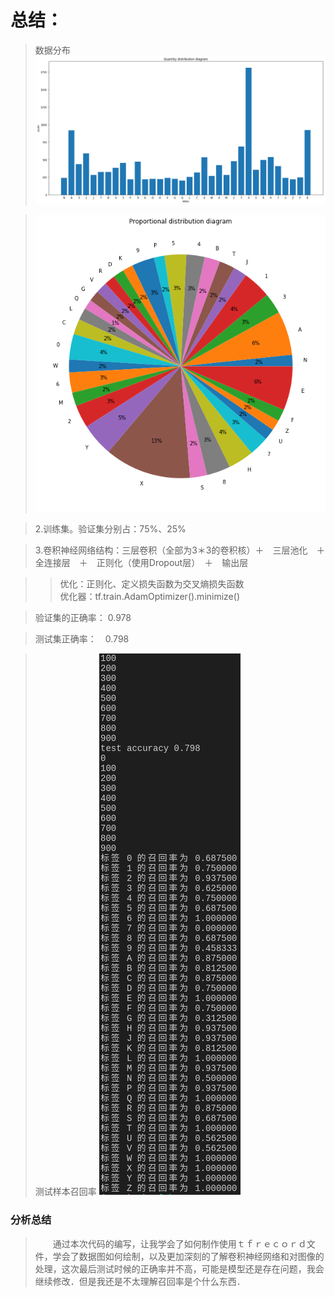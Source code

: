 # 总结：
> 数据分布
> ![数据分布](https://github.com/m-L-0/17b-LiShuHang-2015/blob/master/Vehicle_License_Plate_Recognition/image/index.png)

> ![数据分布](https://github.com/m-L-0/17b-LiShuHang-2015/blob/master/Vehicle_License_Plate_Recognition/image/index1.png)

> 2.训练集。验证集分别占：75%、25%

> 3.卷积神经网络结构：三层卷积（全部为3＊3的卷积核）＋　三层池化　＋　全连接层　＋　正则化（使用Dropout层）　＋　输出层

>> 优化：正则化、定义损失函数为交叉熵损失函数  
优化器：tf.train.AdamOptimizer().minimize()

> 验证集的正确率： 0.978

> 测试集正确率：　0.798

> 测试样本召回率
> ![](https://github.com/m-L-0/17b-LiShuHang-2015/blob/master/Vehicle_License_Plate_Recognition/image/QQ%E6%88%AA%E5%9B%BE20171211212426.png)

### 分析总结
> 　　通过本次代码的编写，让我学会了如何制作使用ｔｆｒｅｃｏｒｄ文件，学会了数据图如何绘制，以及更加深刻的了解卷积神经网络和对图像的处理，这次最后测试时候的正确率并不高，可能是模型还是存在问题，我会继续修改．但是我还是不太理解召回率是个什么东西．
